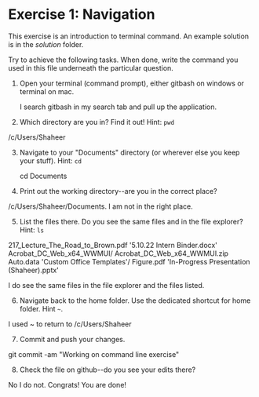 # Exercise 1: Navigation

This exercise is an introduction to terminal command.
An example solution is in the _solution_ folder.

Try to achieve the following tasks.  When done, write the command you
used in this file underneath the particular question.

1. Open your terminal (command prompt), either gitbash on windows or
   terminal on mac.
   
   I search gitbash in my search tab and pull up the application. 
   
2. Which directory are you in?  Find it out!  Hint: `pwd`

  /c/Users/Shaheer  

3. Navigate to your "Documents" directory (or wherever else you keep
   your stuff).  Hint: `cd`
   
   cd Documents
   
4. Print out the working directory--are you in the correct place?

  /c/Users/Shaheer/Documents. I am not in the right place. 

5. List the files there.  Do you see the same files and in the file
   explorer?  Hint: `ls`
   
217_Lecture_The_Road_to_Brown.pdf
'5.10.22 Intern Binder.docx'
 Acrobat_DC_Web_x64_WWMUI/
 Acrobat_DC_Web_x64_WWMUI.zip
 Auto.data
'Custom Office Templates'/
 Figure.pdf
'In-Progress Presentation (Shaheer).pptx'

I do see the same files in the file explorer and the files listed. 


6. Navigate back to the home folder.  Use the dedicated shortcut for
   home folder.  Hint `~`.

I used ~ to return to /c/Users/Shaheer

7. Commit and push your changes.

git commit -am "Working on command line exercise"

8. Check the file on github--do you see your edits there?

No I do not. 
Congrats!  You are done!
